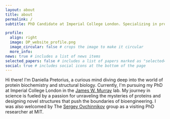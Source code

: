 ```yaml
---
layout: about
title: about
permalink: /
subtitle: PhD Candidate at Imperial College London. Specializing in protein biochemistry x AI.

profile:
  align: right
  image: DP_website_profile.png
  image_circular: false # crops the image to make it circular
  more_info: 
news: true # includes a list of news items
selected_papers: false # includes a list of papers marked as "selected={true}"
social: true # includes social icons at the bottom of the page
---
```


Hi there! I'm Daniella Pretorius, a curious mind diving deep into the world of protein biochemistry and structural biology. Currently, I'm pursuing my PhD at Imperial College London in the [James W. Murray](https://profiles.imperial.ac.uk/j.w.murray/about) lab. My journey in science is fueled by a passion for unraveling the mysteries of proteins and designing novel structures that push the boundaries of bioengineering. I was also welcomed by The [Sergey Ovchinnikov](https://www.solab.org/home) group as a visiting PhD researcher at MIT.


